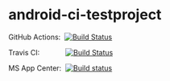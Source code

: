 # android-ci-testproject
GitHub Actions:&nbsp;&nbsp;[![Build Status](https://github.com/G00fY2/android-ci-testproject/workflows/Android%20CI/badge.svg)](https://github.com/G00fY2/android-ci-testproject/actions)

Travis CI:&nbsp;&nbsp;&nbsp;&nbsp;&nbsp;&nbsp;&nbsp;&nbsp;&nbsp;&nbsp;&nbsp;&nbsp;&nbsp;[![Build Status](https://travis-ci.com/G00fY2/android-ci-testproject.svg?branch=master)](https://travis-ci.com/G00fY2/android-ci-testproject)

MS App Center:&nbsp;
[![Build status](https://build.appcenter.ms/v0.1/apps/19ee6362-c579-4b9e-a1ff-c27e948dfc99/branches/master/badge)](https://appcenter.ms)
